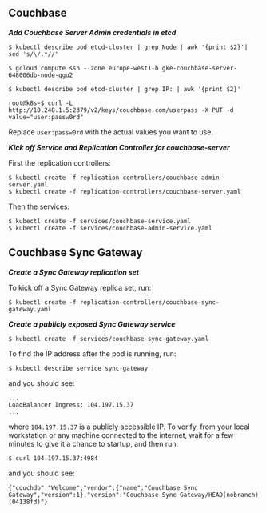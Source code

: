 ## Couchbase

***Add Couchbase Server Admin credentials in etcd***

```
$ kubectl describe pod etcd-cluster | grep Node | awk '{print $2}'| sed 's/\/.*//'
```

```
$ gcloud compute ssh --zone europe-west1-b gke-couchbase-server-648006db-node-qgu2
```

```
$ kubectl describe pod etcd-cluster | grep IP: | awk '{print $2}'
```

```
root@k8s~$ curl -L http://10.248.1.5:2379/v2/keys/couchbase.com/userpass -X PUT -d value="user:passw0rd"
```

Replace `user:passw0rd` with the actual values you want to use.

***Kick off Service and Replication Controller for couchbase-server***

First the replication controllers:

```
$ kubectl create -f replication-controllers/couchbase-admin-server.yaml
$ kubectl create -f replication-controllers/couchbase-server.yaml
```

Then the services:

```
$ kubectl create -f services/couchbase-service.yaml
$ kubectl create -f services/couchbase-admin-service.yaml
```

## Couchbase Sync Gateway

***Create a Sync Gateway replication set***

To kick off a Sync Gateway replica set, run:

```
$ kubectl create -f replication-controllers/couchbase-sync-gateway.yaml
```

***Create a publicly exposed Sync Gateway service***

```
$ kubectl create -f services/couchbase-sync-gateway.yaml
```

To find the IP address after the pod is running, run:

```
$ kubectl describe service sync-gateway
```

and you should see:

```
...
LoadBalancer Ingress: 104.197.15.37
...
```

where `104.197.15.37` is a publicly accessible IP. 
To verify, from your local workstation or any machine connected to the internet, 
wait for a few minutes to give it a chance to startup, and then run:

```
$ curl 104.197.15.37:4984
```

and you should see:

```
{"couchdb":"Welcome","vendor":{"name":"Couchbase Sync Gateway","version":1},"version":"Couchbase Sync Gateway/HEAD(nobranch)(04138fd)"}
```
